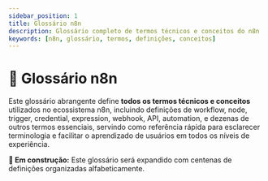 ```yaml
---
sidebar_position: 1
title: Glossário n8n
description: Glossário completo de termos técnicos e conceitos do n8n
keywords: [n8n, glossário, termos, definições, conceitos]
---
```


# 📖 Glossário n8n

Este glossário abrangente define **todos os termos técnicos e conceitos** utilizados no ecossistema n8n, incluindo definições de workflow, node, trigger, credential, expression, webhook, API, automation, e dezenas de outros termos essenciais, servindo como referência rápida para esclarecer terminologia e facilitar o aprendizado de usuários em todos os níveis de experiência.

**🔄 Em construção:** Este glossário será expandido com centenas de definições organizadas alfabeticamente.
